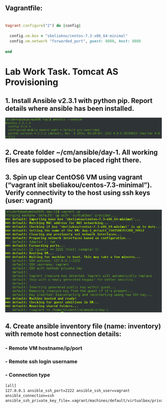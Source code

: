 ## Vagrantfile:

```ruby

Vagrant.configure("2") do |config|

  config.vm.box = "sbeliakou/centos-7.3-x86_64-minimal"
  config.vm.network "forwarded_port", guest: 8080, host: 8080

end

```
#  Lab Work Task. Tomcat AS Provisioning

## 1. Install Ansible v2.3.1 with python pip. Report details where ansible has been installed.


<img src="pictures/Screenshot from 2017-08-01 12-19-43.png">

## 2. Create folder ~/cm/ansible/day-1. All working files are supposed to be placed right there.

## 3. Spin up clear CentOS6 VM using vagrant (“vagrant init sbeliakou/centos-7.3-minimal”). Verify connectivity to the host using ssh keys (user: vagrant)

<img src="pictures/Screenshot from 2017-08-01 12-40-21.png">

## 4. Create ansible inventory file (name: inventory) with remote host connection details:
### - Remote VM hostname/ip/port
### - Remote ssh login username
### - Connection type
```
[all]
127.0.0.1 ansible_ssh_port=2222 ansible_ssh_user=vagrant ansible_connection=ssh ansible_ssh_private_key_file=.vagrant/machines/default/virtualbox/private_key
```

